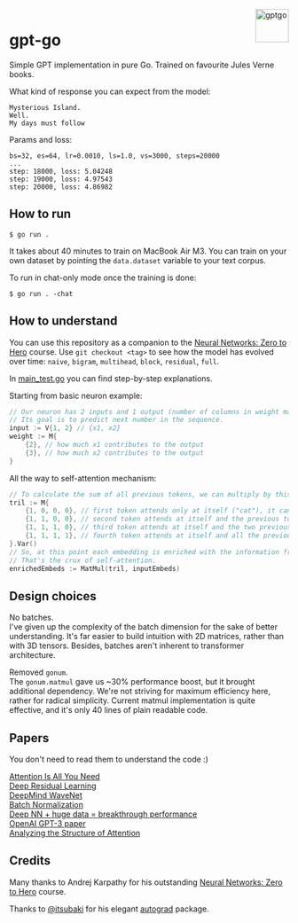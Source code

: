 <img src="https://raw.githubusercontent.com/MindsMD/minds.md/refs/heads/main/header.svg" alt="gptgo" title="gptgo" align="right" height="60" />

# gpt-go
Simple GPT implementation in pure Go. Trained on favourite Jules Verne books.  

What kind of response you can expect from the model:  
```
Mysterious Island.
Well.
My days must follow
```

Params and loss:
```
bs=32, es=64, lr=0.0010, ls=1.0, vs=3000, steps=20000
...
step: 18000, loss: 5.04248
step: 19000, loss: 4.97543
step: 20000, loss: 4.86982
```

## How to run
```shell
$ go run .
```

It takes about 40 minutes to train on MacBook Air M3. You can train on your own dataset by pointing the `data.dataset` variable to your text corpus.  

To run in chat-only mode once the training is done:  
```shell
$ go run . -chat
```

## How to understand
You can use this repository as a companion to the [Neural Networks: Zero to Hero](https://karpathy.ai/zero-to-hero.html) course. Use `git checkout <tag>` to see how the model has evolved over time: `naive`, `bigram`, `multihead`, `block`, `residual`, `full`.  

In [main_test.go](https://github.com/zakirullin/gpt-go/blob/main/main_test.go) you can find step-by-step explanations.    

Starting from basic neuron example:
```go
// Our neuron has 2 inputs and 1 output (number of columns in weight matrix).
// Its goal is to predict next number in the sequence.
input := V{1, 2} // {x1, x2}
weight := M{
    {2}, // how much x1 contributes to the output
    {3}, // how much x2 contributes to the output
}
```

All the way to self-attention mechanism:
```go
// To calculate the sum of all previous tokens, we can multiply by this triangular matrix:
tril := M{
    {1, 0, 0, 0}, // first token attends only at itself ("cat"), it can't look into the future
    {1, 1, 0, 0}, // second token attends at itself and the previous token ( "cat" + ", ")
    {1, 1, 1, 0}, // third token attends at itself and the two previous tokens ("cat" + ", " + "dog")
    {1, 1, 1, 1}, // fourth token attends at itself and all the previous tokens ("cat" + ", " + "dog" + " and")
}.Var()
// So, at this point each embedding is enriched with the information from all the previous tokens.
// That's the crux of self-attention.
enrichedEmbeds := MatMul(tril, inputEmbeds)
```

## Design choices
No batches.  
I've given up the complexity of the batch dimension for the sake of better understanding. It's far easier to build intuition with 2D matrices, rather than with 3D tensors. Besides, batches aren't inherent to transformer architecture.  

Removed `gonum`.  
The `gonum.matmul` gave us ~30% performance boost, but it brought additional dependency. We're not striving for maximum efficiency here, rather for radical simplicity. Current matmul implementation is quite effective, and it's only 40 lines of plain readable code.  

## Papers
You don't need to read them to understand the code :)  

[Attention Is All You Need](https://arxiv.org/abs/1706.03762)  
[Deep Residual Learning](https://arxiv.org/abs/1512.03385)  
[DeepMind WaveNet](https://arxiv.org/abs/1609.03499)  
[Batch Normalization](https://arxiv.org/abs/1502.03167)  
[Deep NN + huge data = breakthrough performance](https://papers.nips.cc/paper_files/paper/2012/hash/c399862d3b9d6b76c8436e924a68c45b-Abstract.html)  
[OpenAI GPT-3 paper](https://arxiv.org/abs/2005.14165)  
[Analyzing the Structure of Attention](https://arxiv.org/abs/1906.04284)  

## Credits
Many thanks to Andrej Karpathy for his outstanding [Neural Networks: Zero to Hero](https://karpathy.ai/zero-to-hero.html) course.

Thanks to [@itsubaki](https://github.com/itsubaki) for his elegant [autograd](https://github.com/itsubaki/autograd) package.